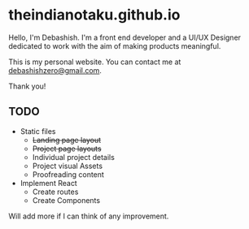 # theindianotaku.github.io
Hello, I'm Debashish.
I'm a front end developer and a UI/UX Designer dedicated to work with the aim of making products meaningful.

This is my personal website.
You can contact me at [debashishzero@gmail.com](mailto:debashishzero@gmail.com).

Thank you!

## TODO
* Static files
  * ~~Landing page layout~~
  * ~~Project page layouts~~
  * Individual project details
  * Project visual Assets
  * Proofreading content
* Implement React
  * Create routes
  * Create Components

Will add more if I can think of any improvement.
